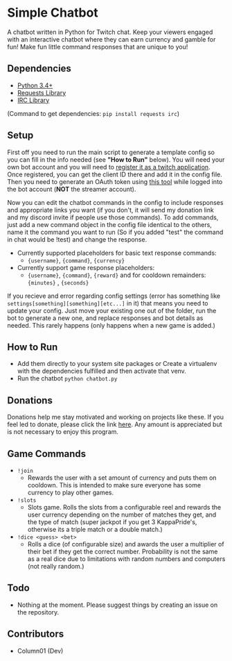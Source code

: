 # Simple Chatbot
A chatbot written in Python for Twitch chat. Keep your viewers engaged with an interactive chatbot where they can earn currency and gamble for fun! Make fun little command responses that are unique to you!

## Dependencies
- [Python 3.4+](https://www.python.org/downloads/)
- [Requests Library](https://pypi.org/project/requests/)
- [IRC Library](https://pypi.org/project/irc/)

(Command to get dependencies: `pip install requests irc`)

## Setup
First off you need to run the main script to generate a template config so you can fill in the info needed (see **"How to Run"** below). You will need your own bot account and you will need to [register it as a twitch application](https://dev.twitch.tv/console). Once registered, you can get the client ID there and add it in the config file. Then you need to generate an OAuth token using [this tool](https://twitchapps.com/tmi/) while logged into the bot account (**NOT** the streamer account).

Now you can edit the chatbot commands in the config to include responses and appropriate links you want (if you don't, it will send my donation link and my discord invite if people use those commands). To add commands, just add a new command object in the config file identical to the others, name it the command you want to run (So if you added "test" the command in chat would be !test) and change the response.

- Currently supported placeholders for basic text response commands:
	- `{username}`, `{command}`, `{currency}`
- Currently support game response placeholders:
	- `{username}`, `{command}`, `{reward}` and for cooldown remainders: `{minutes}` , `{seconds}`

If you recieve and error regarding config settings (error has something like `settings[something][something][etc...]` in it) that means you need to update your config. Just move your existing one out of the folder, run the bot to generate a new one, and replace responses and bot details as needed. This rarely happens (only happens when a new game is added.)

## How to Run
- Add them directly to your system site packages or Create a virtualenv with the dependencies fulfilled and then activate that venv.
- Run the chatbot `python chatbot.py`

## Donations
Donations help me stay motivated and working on projects like these. If you feel led to donate, please click the link [here](https://www.paypal.me/column01). Any amount is appreciated but is not necessary to enjoy this program.

## Game Commands
- `!join`
	- Rewards the user with a set amount of currency and puts them on cooldown. This is intended to make sure everyone has some currency to play other games.
- `!slots`
	- Slots game. Rolls the slots from a configurable reel and rewards the user currency depending on the number of matches they get, and the type of match (super jackpot if you get 3 KappaPride's, otherwise its a triple match or a double match.)
- `!dice <guess> <bet>`
	- Rolls a dice (of configurable size) and awards the user a multiplier of their bet if they get the correct number. Probability is not the same as a real dice due to limitations with random numbers and computers (not really random.)

## Todo
- Nothing at the moment. Please suggest things by creating an issue on the repository.

## Contributors
- Column01 (Dev)
